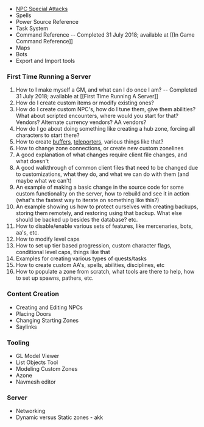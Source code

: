 * [NPC Special Attacks](https://github.com/EQEmu/Server/wiki/NPC-Special-Attacks)
* Spells
* Power Source Reference
* Task System
* Command Reference -- Completed 31 July 2018; available at [[In Game Command Reference]]
* Maps
* Bots
* Export and Import tools

### First Time Running a Server
1. How to I make myself a GM, and what can I do once I am? -- Completed 31 July 2018; available at [[First Time Running A Server]]
2. How do I create custom items or modify existing ones?
3. How do I create custom NPC's, how do I tune them, give them abilities? What about scripted encounters, where would you start for that? Vendors? Alternate currency vendors? AA vendors?
4. How do I go about doing something like creating a hub zone, forcing all characters to start there?
5. How to create [buffers](https://github.com/EQEmu/Server/wiki/Buff-your-Players), [teleporters](https://github.com/EQEmu/Server/wiki/Teleport-your-Players), various things like that?
6. How to change zone connections, or create new custom zonelines
7. A good explanation of what changes require client file changes, and what doesn't
8. A good walkthrough of common client files that need to be changed due to customizations, what they do, and what we can do with them (and maybe what we can't)
9. An example of making a basic change in the source code for some custom functionality on the server, how to rebuild and see it in action (what's the fastest way to iterate on something like this?)
10. An example showing us how to protect ourselves with creating backups, storing them remotely, and restoring using that backup. What else should be backed up besides the database? etc.
11. How to disable/enable various sets of features, like mercenaries, bots, aa's, etc.
12. How to modify level caps
13. How to set up tier based progression, custom character flags, conditional level caps, things like that
14. Examples for creating various types of quests/tasks
15. How to create custom AA's, spells, abilities, disciplines, etc
16. How to populate a zone from scratch, what tools are there to help, how to set up spawns, pathers, etc.

### Content Creation
* Creating and Editing NPCs
* Placing Doors
* Changing Starting Zones
* Saylinks

### Tooling

* GL Model Viewer
* List Objects Tool
* Modeling Custom Zones
* Azone
* Navmesh editor

### Server

* Networking
* Dynamic versus Static zones - akk
